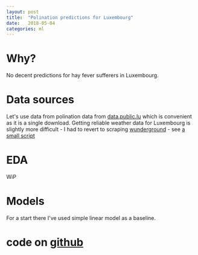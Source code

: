```yaml
---
layout: post
title:  "Polination predictions for Luxembourg"
date:   2018-05-04
categories: ml
---
```


# Why?

No decent predictions for hay fever sufferers in Luxembourg.

# Data sources

Let's use data from polination data from [data.public.lu](https://data.public.lu/en/datasets/pollen/) which is convenient as it is a single download. Getting reliable weather data for Luxembourg is slightly more difficult - I had to revert to scraping [wunderground](https://www.wunderground.com/) - see [a small script](https://github.com/misza222/LuPollen/blob/master/getLuxWeather.ipynb)

# EDA

WiP

# Models

For a start there I've used simple linear model as a baseline.

# code on [github](https://github.com/misza222/LuPollen/)
